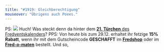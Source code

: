```yaml
---
title: "#1919: Gleichberechtigung"
mouseover: "Übrigens auch Poees."
---
```


PS:
<a href="http://www.fonflatter.de/advent10"><img src="http://www.fonflatter.de/adv10/erfindungen_s.png"></a>
Huch! Was steckt denn da hinter dem <a href="http://www.fonflatter.de/advent10"><strong>21. Türchen</strong> des Fredventskalenders</a>?
PPS:
Von heute bis zum 29.12. erhaltet ihr fetzige <strong>15% Rabatt</strong>, wenn ihr mit dem Gutscheincode <strong>GESCHAFFT</strong> im <a href="http://fredshop.spreadshirt.net/"><strong>Fredshop</strong></a> oder im <a href="http://fred-o-mat.spreadshirt.net/"><strong>Fred-o-maten</strong></a> bestellt.
Und so,
